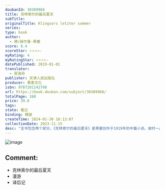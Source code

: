 ```yaml
---
doubanId: 30389968
title: 克林索尔的最后夏天
subTitle: 
originalTitle: Klingsors letzter sommer
series: 
type: book
author: 
  - 德/赫尔曼·黑塞
score: 8.4
scoreStar: ⭐⭐⭐⭐☆
myRating: 4
myRatingStar: ⭐⭐⭐⭐☆
datePublished: 2019-01-01
translator: 
  - 易海舟
publisher: 天津人民出版社
producer: 果麦文化
isbn: 9787201142708
url: https://book.douban.com/subject/30389968/
totalPage: 168
price: 39.8
tags: 
state: 看过
binding: 精装
createTime: 2024-01-30 18:13:07
collectionDate: 2023-11-15
desc: "全书包含两个部分。《克林索尔的最后夏天》是黑塞创作于1919年的中篇小说。彼时一战刚刚结束，世界尚未从混乱中恢复，千万士兵、战俘和民众，从多年僵化统一的顺服中，回归既向往又恐惧的自由。有些年轻人在童年时被战争拖走，现在“回归”了，却必须面对一个完全陌生的现实世界。而对于 黑塞这样的“老人”，那些曾被高度认同的世界观已成了可笑荒唐的明日黄花。一切都变得可疑，令人不安惶恐。在这样一个夏天，一个告别的夏天，充满力量与光芒、诱惑与魅力，弥漫南方阳光与葡萄酒香气的日子，画家克林索尔化身李太白，与他的好友杜甫、路易、亚美尼亚占星师，一同漫游，饮酒，辩论。最终在夏末，用尽生命所有的燃料，完成了最终的画作。第二部分《漫游》是黑塞创作的散文和诗歌集。诺贝尔文学奖得主黑塞自传式作品，国内首度翻译集结”，继《悉达多》《园圃之乐》后，你不可错过的大师之作。本书内容关于...(展开全部)全书包含两个部分。《克林索尔的最后夏天》是黑塞创作于1919年的中篇小说。彼时一战刚刚结束，世界尚未从混乱中恢复，千万士兵、战俘和民众，从多年僵化统一的顺服中，回归既向往又恐惧的自由。有些年轻人在童年时被战争拖走，现在“回归”了，却必须面对一个完全陌生的现实世界。而对于 黑塞这样的“老人”，那些曾被高度认同的世界观已成了可笑荒唐的明日黄花。一切都变得可疑，令人不安惶恐。在这样一个夏天，一个告别的夏天，充满力量与光芒、诱惑与魅力，弥漫南方阳光与葡萄酒香气的日子，画家克林索尔化身李太白，与他的好友杜甫、路易、亚美尼亚占星师，一同漫游，饮酒，辩论。最终在夏末，用尽生命所有的燃料，完成了最终的画作。第二部分《漫游》是黑塞创作的散文和诗歌集。诺贝尔文学奖得主黑塞自传式作品，国内首度翻译集结”，继《悉达多》《园圃之乐》后，你不可错过的大师之作。本书内容关于夏日、颜色、梦境，以及葡萄酒、诗歌和艺术；或许是黑塞最具想象力的作品，文字如调色盘般交织迷离。在本书中，你不仅能见到黑塞本人，还有李太白、杜甫、亚美尼亚占星师。但无论你是懵懂少年，还是沉静老者，都能在本书中找到属于你的自画像。作者简介赫尔曼·黑塞 | Hermann Hesse（1877—1962）作家，诗人，画家。1877年生于德国，1924年入籍瑞士。1946年获诺贝尔文学奖。20世纪六十年代美国曾掀起阅读黑塞的热潮。被誉为德国浪漫派的最后一位骑士。主要作品1904 《彼得·卡门青》1906 《在轮下》1913 《印度札记》1919 《德米安》1922 《悉达多》1923 《辛克莱的笔记》1925 《温泉疗养客》1927 《荒原狼》1928 《沉思录》1930 《纳尔齐斯和歌尔德蒙》1932 《东方之旅》1943 《玻璃珠游戏》"
---
```


![image](assets/s29957191.jpg)

Comment: 
---



  - 克林索尔的最后夏天
  - 漫游
  - 译后记
